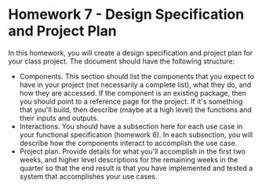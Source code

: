 # Homework 7 - Design Specification and Project Plan
In this homework, you will create a design specification and project plan for your class project. The document should have the following structure:
- Components. This section should list the components that you expect to have in your project (not necessarily a complete list), what they do, and how they are accessed. If the component is an existing package, then you should point to a reference page for the project. If it's something that you'll build, then describe (maybe at a high level) the functions and their inputs and outputs.
- Interactions. You should have a subsection here for each use case in your functional specification (homework 6). In each subsection, you will describe how the components interact to accomplish the use case.
- Project plan. Provide details for what you'll accomplish in the first two weeks, and higher level descriptions for the remaining weeks in the quarter so that the end result is that you have implemented and tested a system that accomplishes your use cases.
